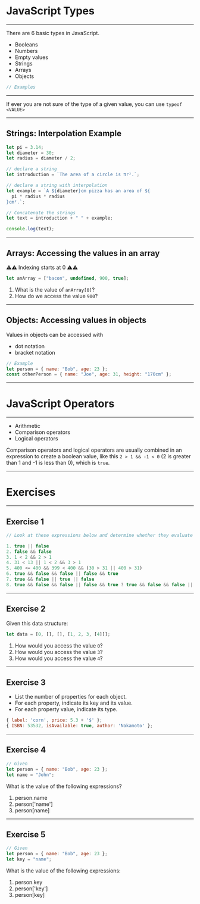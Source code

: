 # JavaScript Types

---

There are 6 basic types in JavaScript.

- Booleans
- Numbers
- Empty values
- Strings
- Arrays
- Objects

<!-- Prompt students for examples of each type. -->

```js
// Examples
```

---

If ever you are not sure of the type of a given value, you can use `typeof <VALUE>`

---

## Strings: Interpolation Example

<!-- Break down this example in class. -->

```js
let pi = 3.14;
let diameter = 30;
let radius = diameter / 2;

// declare a string
let introduction = `The area of a circle is πr².`;

// declare a string with interpolation
let example = `A ${diameter}cm pizza has an area of ${
  pi * radius * radius
}cm².`;

// Concatenate the strings
let text = introduction + " " + example;

console.log(text);
```

---

<!-- Reiterate how to access values in an array. -->

## Arrays: Accessing the values in an array

⚠️⚠️ Indexing starts at 0 ⚠️⚠️

```js
let anArray = ["bacon", undefined, 900, true];
```

1. What is the value of `anArray[0]`?
2. How do we access the value `900`?

---

<!-- Reiterate how to access values in an object. -->

## Objects: Accessing values in objects

Values in objects can be accessed with

- dot notation
- bracket notation

```js
// Example
let person = { name: "Bob", age: 23 };
const otherPerson = { name: "Joe", age: 31, height: "170cm" };
```

---

# JavaScript Operators

---

- Arithmetic
- Comparison operators
- Logical operators

Comparison operators and logical operators are usually combined in an expression to create a boolean value, like this `2 > 1 && -1 < 0` (2 is greater than 1 and -1 is less than 0), which is `true`.

---

# Exercises

<!-- Go over _some_ of the answers to the exercises -->

---

## Exercise 1

```js
// Look at these expressions below and determine whether they evaluate to true or false

1. true || false
2. false && false
3. 1 < 2 && 2 > 1
4. 31 < 13 || 1 < 2 && 3 > 1
5. 400 <= 400 && 399 < 400 && (30 > 31 || 400 > 31)
6. true && false && false || false && true
7. true && false || true || false
8. true && false && false || false && true ? true && false && false || false && true : 1 < 2 && 2 > 1
```

---

## Exercise 2

Given this data structure:

```js
let data = [0, [], [], [1, 2, 3, [4]]];
```

1. How would you access the value `0`?
2. How would you access the value `3`?
3. How would you access the value `4`?

---

## Exercise 3

- List the number of properties for each object.
- For each property, indicate its key and its value.
- For each property value, indicate its type.

```js
{ label: 'corn', price: 5.3 + '$' };
{ ISBN: 53532, isAvailable: true, author: 'Nakamoto' };
```

---

## Exercise 4

```js
// Given
let person = { name: "Bob", age: 23 };
let name = "John";
```

What is the value of the following expressions?

1. person.name
2. person['name']
3. person[name]

---

## Exercise 5

```js
// Given
let person = { name: "Bob", age: 23 };
let key = "name";
```

What is the value of the following expressions:

1. person.key
2. person['key']
3. person[key]
